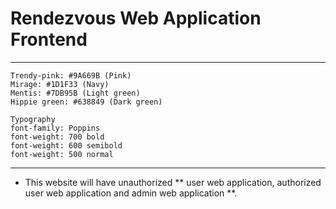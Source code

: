 # Rendezvous Web Application Frontend

---
    Trendy-pink: #9A669B (Pink)
    Mirage: #1D1F33 (Navy)
    Mentis: #7DB95B (Light green)
    Hippie green: #638849 (Dark green)

    Typography 
    font-family: Poppins
    font-weight: 700 bold
    font-weight: 600 semibold
    font-weight: 500 normal
---

- This website will have unauthorized ** user web application, authorized user web application and admin web application **.